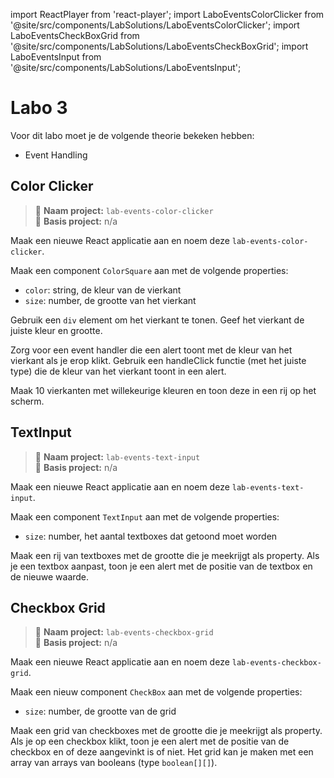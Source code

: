 import ReactPlayer from 'react-player';
import LaboEventsColorClicker from '@site/src/components/LabSolutions/LaboEventsColorClicker';
import LaboEventsCheckBoxGrid from '@site/src/components/LabSolutions/LaboEventsCheckBoxGrid';
import LaboEventsInput from '@site/src/components/LabSolutions/LaboEventsInput';

# Labo 3

Voor dit labo moet je de volgende theorie bekeken hebben:
- Event Handling

## Color Clicker

> 📂 **Naam project:** `lab-events-color-clicker`  
> 🔗 **Basis project:** n/a

Maak een nieuwe React applicatie aan en noem deze `lab-events-color-clicker`.

Maak een component `ColorSquare` aan met de volgende properties:
- `color`: string, de kleur van de vierkant
- `size`: number, de grootte van het vierkant

Gebruik een `div` element om het vierkant te tonen. Geef het vierkant de juiste kleur en grootte.

Zorg voor een event handler die een alert toont met de kleur van het vierkant als je erop klikt. Gebruik een handleClick functie (met het juiste type) die de kleur van het vierkant toont in een alert.

Maak 10 vierkanten met willekeurige kleuren en toon deze in een rij op het scherm.

<LaboEventsColorClicker/>

## TextInput

> 📂 **Naam project:** `lab-events-text-input`  
> 🔗 **Basis project:** n/a

Maak een nieuwe React applicatie aan en noem deze `lab-events-text-input`.

Maak een component `TextInput` aan met de volgende properties:
- `size`: number, het aantal textboxes dat getoond moet worden

Maak een rij van textboxes met de grootte die je meekrijgt als property. Als je een textbox aanpast, toon je een alert met de positie van de textbox en de nieuwe waarde.

<LaboEventsInput/>

## Checkbox Grid

> 📂 **Naam project:** `lab-events-checkbox-grid`  
> 🔗 **Basis project:** n/a

Maak een nieuwe React applicatie aan en noem deze `lab-events-checkbox-grid`.

Maak een nieuw component `CheckBox` aan met de volgende properties:
- `size`: number, de grootte van de grid

Maak een grid van checkboxes met de grootte die je meekrijgt als property. Als je op een checkbox klikt, toon je een alert met de positie van de checkbox en of deze aangevinkt is of niet. Het grid kan je maken met een array van arrays van booleans (type `boolean[][]`). 

<LaboEventsCheckBoxGrid/>
